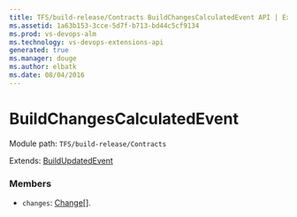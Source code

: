 ```yaml
---
title: TFS/build-release/Contracts BuildChangesCalculatedEvent API | Extensions for Visual Studio Team Services
ms.assetid: 1a63b153-3cce-5d7f-b713-bd44c5cf9134
ms.prod: vs-devops-alm
ms.technology: vs-devops-extensions-api
generated: true
ms.manager: douge
ms.author: elbatk
ms.date: 08/04/2016
---
```


# BuildChangesCalculatedEvent

Module path: `TFS/build-release/Contracts`

Extends: [BuildUpdatedEvent](./BuildUpdatedEvent.md)

### Members

* `changes`: [Change](./Change.md)[]. 

